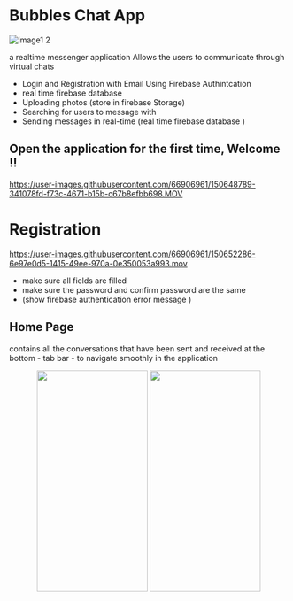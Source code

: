 # **Bubbles Chat App** 



![image1 2](https://user-images.githubusercontent.com/66906961/150651966-6b096ab6-69d4-4ecd-91cc-978bbb89645a.jpeg)





a realtime messenger application Allows the users to communicate through virtual chats


- Login and Registration with Email Using Firebase Authintcation 
- real time firebase database 
-  Uploading photos (store in firebase Storage)
- Searching for users to message with 
- Sending messages in real-time (real time firebase database )





## Open the application for the first time,  Welcome !!

https://user-images.githubusercontent.com/66906961/150648789-341078fd-f73c-4671-b15b-c67b8efbb698.MOV





# Registration

https://user-images.githubusercontent.com/66906961/150652286-6e97e0d5-1415-49ee-970a-0e350053a993.mov


- make sure all fields are filled 
- make sure the password and confirm password are the same 
- (show firebase authentication error message ) 




## Home Page 
contains all the conversations that have been sent and received 
at the bottom - tab bar - to navigate smoothly in the application





<p align="center">
<img src="https://user-images.githubusercontent.com/66906961/150653959-a70cead0-b102-4dda-920d-7b2b5434d21e.PNG" width="200" height="400">
  <img src="https://user-images.githubusercontent.com/66906961/150654116-ca32a9c6-fda9-4a4f-a34f-8f53dbd7a7e8.PNG" width="200" height="400">
</p>



